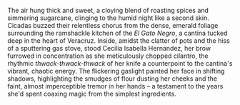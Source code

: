 The air hung thick and sweet, a cloying blend of roasting spices and simmering sugarcane, clinging to the humid night like a second skin.  Cicadas buzzed their relentless chorus from the dense, emerald foliage surrounding  the ramshackle kitchen of the *El Gato Negro*, a cantina tucked deep in the heart of Veracruz.  Inside, amidst the clatter of pots and the hiss of a sputtering gas stove, stood  Cecilia Isabella Hernandez, her brow furrowed in concentration as she meticulously chopped cilantro, the rhythmic *thwack-thwack-thwack* of her knife a counterpoint to the cantina's vibrant, chaotic energy.  The flickering gaslight painted her face in shifting shadows, highlighting the smudges of flour dusting her cheeks and the faint, almost imperceptible tremor in her hands – a testament to the years she'd spent coaxing magic from the simplest ingredients.
